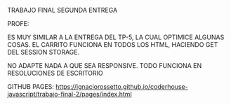 TRABAJO FINAL SEGUNDA ENTREGA 

PROFE:

ES MUY SIMILAR A LA ENTREGA DEL TP-5, LA CUAL OPTIMICE ALGUNAS COSAS.
EL CARRITO FUNCIONA EN TODOS LOS HTML, HACIENDO GET DEL SESSION STORAGE.


NO ADAPTE NADA A QUE SEA RESPONSIVE. TODO FUNCIONA EN RESOLUCIONES DE ESCRITORIO


GITHUB PAGES: https://ignaciorossetto.github.io/coderhouse-javascript/trabajo-final-2/pages/index.html
